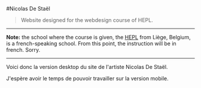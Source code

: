 #Nicolas De Staël

> Website designed for the webdesign course of HEPL.

* * *

**Note:** the school where the course is given, the [HEPL](http://www.provincedeliege.be/hauteecole) from Liège, Belgium, is a french-speaking school. From this point, the instruction will be in french. Sorry.

* * *

Voici donc la version desktop du site de l'artiste Nicolas De Staël.

J'espère avoir le temps de pouvoir travailler sur la version mobile.
